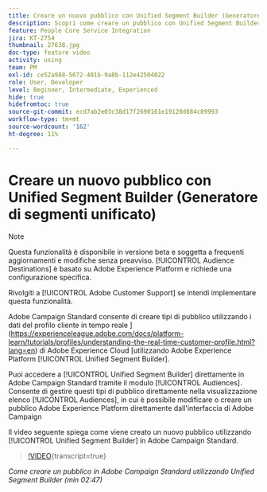 ```yaml
---
title: Creare un nuovo pubblico con Unified Segment Builder (Generatore di segmenti unificato)
description: Scopri come creare un pubblico con Unified Segment Builder (Generatore di segmenti unificato)
feature: People Core Service Integration
jira: KT-2754
thumbnail: 27638.jpg
doc-type: feature video
activity: using
team: PM
exl-id: ce52a988-5072-401b-9a8b-112e42504022
role: User, Developer
level: Beginner, Intermediate, Experienced
hide: true
hidefromtoc: true
source-git-commit: ecd7ab2e03c38d17f2690161e19120d884c89993
workflow-type: tm+mt
source-wordcount: '162'
ht-degree: 11%

---
```


# Creare un nuovo pubblico con Unified Segment Builder (Generatore di segmenti unificato)

>[!NOTE]
>
>Questa funzionalità è disponibile in versione beta e soggetta a frequenti aggiornamenti e modifiche senza preavviso. [!UICONTROL Audience Destinations] è basato su Adobe Experience Platform e richiede una configurazione specifica.
>
>Rivolgiti a [!UICONTROL Adobe Customer Support] se intendi implementare questa funzionalità.

Adobe Campaign Standard consente di creare tipi di pubblico utilizzando i dati del profilo cliente in tempo reale ](https://experienceleague.adobe.com/docs/platform-learn/tutorials/profiles/understanding-the-real-time-customer-profile.html?lang=en) di Adobe Experience Cloud [utilizzando Adobe Experience Platform [!UICONTROL Unified Segment Builder].

Puoi accedere a [!UICONTROL Unified Segment Builder] direttamente in Adobe Campaign Standard tramite il modulo [!UICONTROL Audiences]. Consente di gestire questi tipi di pubblico direttamente nella visualizzazione elenco [!UICONTROL Audiences], in cui è possibile modificare o creare un pubblico Adobe Experience Platform direttamente dall&#39;interfaccia di Adobe Campaign

Il video seguente spiega come viene creato un nuovo pubblico utilizzando [!UICONTROL Unified Segment Builder] in Adobe Campaign Standard.

>[!VIDEO](https://video.tv.adobe.com/v/27638?learn=on){transcript=true}

*Come creare un pubblico in Adobe Campaign Standard utilizzando Unified Segment Builder (min 02:47)*

